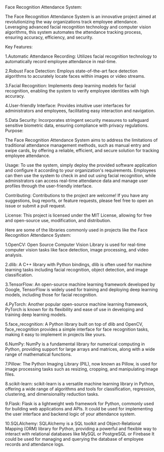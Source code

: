 Face Recognition Attendance System:

The Face Recognition Attendance System is an innovative project aimed at revolutionizing the way organizations track employee attendance. Leveraging advanced facial recognition technology and computer vision algorithms, this system automates the attendance tracking process, ensuring accuracy, efficiency, and security.

Key Features:

1.Automatic Attendance Recording: Utilizes facial recognition technology to automatically record employee attendance in real-time.

2.Robust Face Detection: Employs state-of-the-art face detection algorithms to accurately locate faces within images or video streams.

3.Facial Recognition: Implements deep learning models for facial recognition, enabling the system to verify employee identities with high accuracy.

4.User-friendly Interface: Provides intuitive user interfaces for administrators and employees, facilitating easy interaction and navigation.

5.Data Security: Incorporates stringent security measures to safeguard sensitive biometric data, ensuring compliance with privacy regulations.
Purpose:

The Face Recognition Attendance System aims to address the limitations of traditional attendance management methods, such as manual entry and swipe cards, by offering a reliable, efficient, and secure solution for tracking employee attendance.

Usage:
To use the system, simply deploy the provided software application and configure it according to your organization's requirements. Employees can then use the system to check in and out using facial recognition, while administrators can access real-time attendance data and manage user profiles through the user-friendly interface.

Contributing:
Contributions to the project are welcome! If you have any suggestions, bug reports, or feature requests, please feel free to open an issue or submit a pull request.

License:
This project is licensed under the MIT License, allowing for free and open-source use, modification, and distribution.



Here are some of the libraries commonly used in projects like the Face Recognition Attendance System:

1.OpenCV: Open Source Computer Vision Library is used for real-time computer vision tasks like face detection, image processing, and video analysis.

2.dlib: A C++ library with Python bindings, dlib is often used for machine learning tasks including facial recognition, object detection, and image classification.

3.TensorFlow: An open-source machine learning framework developed by Google, TensorFlow is widely used for training and deploying deep learning models, including those for facial recognition.

4.PyTorch: Another popular open-source machine learning framework, PyTorch is known for its flexibility and ease of use in developing and training deep learning models.

5.face_recognition: A Python library built on top of dlib and OpenCV, face_recognition provides a simple interface for face recognition tasks, making it easy to implement in projects like yours.

6.NumPy: NumPy is a fundamental library for numerical computing in Python, providing support for large arrays and matrices, along with a wide range of mathematical functions.

7.Pillow: The Python Imaging Library (PIL), now known as Pillow, is used for image processing tasks such as resizing, cropping, and manipulating image files.

8.scikit-learn: scikit-learn is a versatile machine learning library in Python, offering a wide range of algorithms and tools for classification, regression, clustering, and dimensionality reduction tasks.

9.Flask: Flask is a lightweight web framework for Python, commonly used for building web applications and APIs. It could be used for implementing the user interface and backend logic of your attendance system.

10.SQLAlchemy: SQLAlchemy is a SQL toolkit and Object-Relational Mapping (ORM) library for Python, providing a powerful and flexible way to interact with relational databases like MySQL or PostgreSQL or Firebase It could be used for managing and querying the database of employee records and attendance logs.
